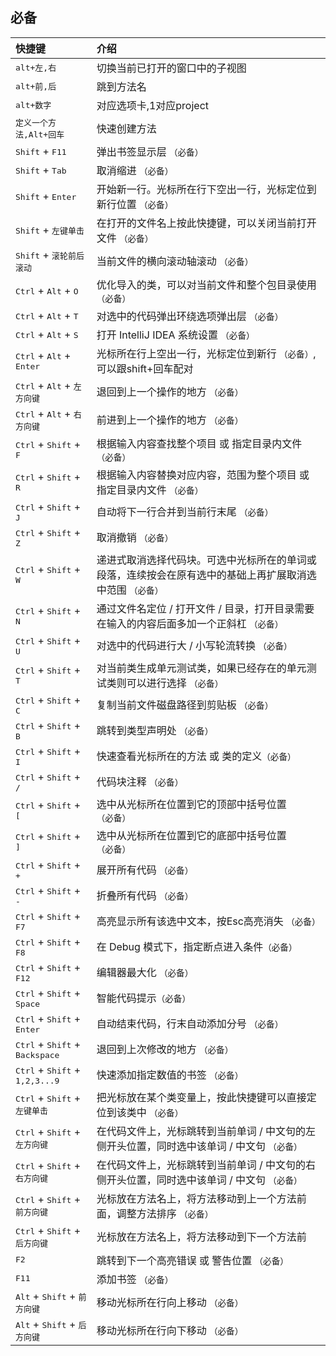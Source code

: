 ## 必备

|快捷键|介绍|
|:---------|:---------|
|<kbd>alt+左,右</kbd>|切换当前已打开的窗口中的子视图|
|<kbd>alt+前,后</kbd>|跳到方法名|
|<kbd>alt+数字</kbd>|对应选项卡,1对应project|
|<kbd>定义一个方法,Alt+回车</kbd>|快速创建方法|
|<kbd>Shift</kbd> + <kbd>F11</kbd>|弹出书签显示层 `（必备）` |
|<kbd>Shift</kbd> + <kbd>Tab</kbd>|取消缩进 `（必备）` |
|<kbd>Shift</kbd> + <kbd>Enter</kbd>|开始新一行。光标所在行下空出一行，光标定位到新行位置 `（必备）` |
|<kbd>Shift</kbd> + <kbd>左键单击</kbd>|在打开的文件名上按此快捷键，可以关闭当前打开文件 `（必备）` |
|<kbd>Shift</kbd> + <kbd>滚轮前后滚动</kbd>|当前文件的横向滚动轴滚动 `（必备）` |
|<kbd>Ctrl</kbd> + <kbd>Alt</kbd> + <kbd>O</kbd>|优化导入的类，可以对当前文件和整个包目录使用 `（必备）` |
|<kbd>Ctrl</kbd> + <kbd>Alt</kbd> + <kbd>T</kbd>|对选中的代码弹出环绕选项弹出层 `（必备）` |
|<kbd>Ctrl</kbd> + <kbd>Alt</kbd> + <kbd>S</kbd>|打开 IntelliJ IDEA 系统设置 `（必备）` |
|<kbd>Ctrl</kbd> + <kbd>Alt</kbd> + <kbd>Enter</kbd>|光标所在行上空出一行，光标定位到新行 `（必备）`,可以跟shift+回车配对 |
|<kbd>Ctrl</kbd> + <kbd>Alt</kbd> + <kbd>左方向键</kbd>|退回到上一个操作的地方 `（必备）` |
|<kbd>Ctrl</kbd> + <kbd>Alt</kbd> + <kbd>右方向键</kbd>|前进到上一个操作的地方 `（必备）` |
|<kbd>Ctrl</kbd> + <kbd>Shift</kbd> + <kbd>F</kbd>|根据输入内容查找整个项目 或 指定目录内文件 `（必备）` |
|<kbd>Ctrl</kbd> + <kbd>Shift</kbd> + <kbd>R</kbd>|根据输入内容替换对应内容，范围为整个项目 或 指定目录内文件 `（必备）` |
|<kbd>Ctrl</kbd> + <kbd>Shift</kbd> + <kbd>J</kbd>|自动将下一行合并到当前行末尾 `（必备）` |
|<kbd>Ctrl</kbd> + <kbd>Shift</kbd> + <kbd>Z</kbd>|取消撤销 `（必备）` |
|<kbd>Ctrl</kbd> + <kbd>Shift</kbd> + <kbd>W</kbd>|递进式取消选择代码块。可选中光标所在的单词或段落，连续按会在原有选中的基础上再扩展取消选中范围 `（必备）` |
|<kbd>Ctrl</kbd> + <kbd>Shift</kbd> + <kbd>N</kbd>|通过文件名定位 / 打开文件 / 目录，打开目录需要在输入的内容后面多加一个正斜杠 `（必备）` |
|<kbd>Ctrl</kbd> + <kbd>Shift</kbd> + <kbd>U</kbd>|对选中的代码进行大 / 小写轮流转换 `（必备）` |
|<kbd>Ctrl</kbd> + <kbd>Shift</kbd> + <kbd>T</kbd>|对当前类生成单元测试类，如果已经存在的单元测试类则可以进行选择 `（必备）` |
|<kbd>Ctrl</kbd> + <kbd>Shift</kbd> + <kbd>C</kbd>|复制当前文件磁盘路径到剪贴板 `（必备）` |
|<kbd>Ctrl</kbd> + <kbd>Shift</kbd> + <kbd>B</kbd>|跳转到类型声明处 `（必备）` |
|<kbd>Ctrl</kbd> + <kbd>Shift</kbd> + <kbd>I</kbd>|快速查看光标所在的方法 或 类的定义`（必备）`|
|<kbd>Ctrl</kbd> + <kbd>Shift</kbd> + <kbd>/</kbd>|代码块注释 `（必备）` |
|<kbd>Ctrl</kbd> + <kbd>Shift</kbd> + <kbd>\[</kbd>|选中从光标所在位置到它的顶部中括号位置 `（必备）` |
|<kbd>Ctrl</kbd> + <kbd>Shift</kbd> + <kbd>\]</kbd>|选中从光标所在位置到它的底部中括号位置 `（必备）` |
|<kbd>Ctrl</kbd> + <kbd>Shift</kbd> + <kbd>\+</kbd>|展开所有代码 `（必备）` |
|<kbd>Ctrl</kbd> + <kbd>Shift</kbd> + <kbd>\-</kbd>|折叠所有代码 `（必备）` |
|<kbd>Ctrl</kbd> + <kbd>Shift</kbd> + <kbd>F7</kbd>|高亮显示所有该选中文本，按Esc高亮消失 `（必备）` |
|<kbd>Ctrl</kbd> + <kbd>Shift</kbd> + <kbd>F8</kbd>|在 Debug 模式下，指定断点进入条件`（必备）`|
|<kbd>Ctrl</kbd> + <kbd>Shift</kbd> + <kbd>F12</kbd>|编辑器最大化 `（必备）` |
|<kbd>Ctrl</kbd> + <kbd>Shift</kbd> + <kbd>Space</kbd>|智能代码提示`（必备）`|
|<kbd>Ctrl</kbd> + <kbd>Shift</kbd> + <kbd>Enter</kbd>|自动结束代码，行末自动添加分号 `（必备）` |
|<kbd>Ctrl</kbd> + <kbd>Shift</kbd> + <kbd>Backspace</kbd>|退回到上次修改的地方 `（必备）` |
|<kbd>Ctrl</kbd> + <kbd>Shift</kbd> + <kbd>1,2,3...9</kbd>|快速添加指定数值的书签 `（必备）` |
|<kbd>Ctrl</kbd> + <kbd>Shift</kbd> + <kbd>左键单击</kbd>|把光标放在某个类变量上，按此快捷键可以直接定位到该类中 `（必备）` |
|<kbd>Ctrl</kbd> + <kbd>Shift</kbd> + <kbd>左方向键</kbd>|在代码文件上，光标跳转到当前单词 / 中文句的左侧开头位置，同时选中该单词 / 中文句 `（必备）` |
|<kbd>Ctrl</kbd> + <kbd>Shift</kbd> + <kbd>右方向键</kbd>|在代码文件上，光标跳转到当前单词 / 中文句的右侧开头位置，同时选中该单词 / 中文句 `（必备）` |
|<kbd>Ctrl</kbd> + <kbd>Shift</kbd> + <kbd>前方向键</kbd>|光标放在方法名上，将方法移动到上一个方法前面，调整方法排序 `（必备）` |
|<kbd>Ctrl</kbd> + <kbd>Shift</kbd> + <kbd>后方向键</kbd>|光标放在方法名上，将方法移动到下一个方法前|
|<kbd>F2</kbd>|跳转到下一个高亮错误 或 警告位置 `（必备）` |
|<kbd>F11</kbd>|添加书签 `（必备）` |
|<kbd>Alt</kbd> + <kbd>Shift</kbd> + <kbd>前方向键</kbd>|移动光标所在行向上移动 `（必备）` |
|<kbd>Alt</kbd> + <kbd>Shift</kbd> + <kbd>后方向键</kbd>|移动光标所在行向下移动 `（必备）` |